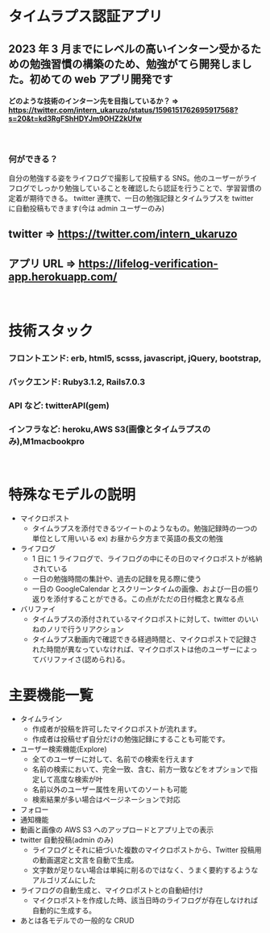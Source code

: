 # タイムラプス認証アプリ

## 2023 年 3 月までにレベルの高いインターン受かるための勉強習慣の構築のため、勉強がてら開発しました。初めての web アプリ開発です

#### どのような技術のインターン先を目指しているか？ => https://twitter.com/intern_ukaruzo/status/1596151762695917568?s=20&t=kd3RgFShHDYJm9OHZ2kUfw

<br>

### 何ができる？

自分の勉強する姿をライフログで撮影して投稿する SNS。他のユーザーがライフログでしっかり勉強していることを確認したら認証を行うことで、学習習慣の定着が期待できる。
twitter 連携で、一日の勉強記録とタイムラプスを twitter に自動投稿もできます(今は admin ユーザーのみ)

## twitter => https://twitter.com/intern_ukaruzo

## アプリ URL => https://lifelog-verification-app.herokuapp.com/

<br>

# 技術スタック

### フロントエンド: erb, html5, scsss, javascript, jQuery, bootstrap,

### バックエンド: Ruby3.1.2, Rails7.0.3

### API など: twitterAPI(gem)

### インフラなど: heroku,AWS S3(画像とタイムラプスのみ),M1macbookpro

<br>

# 特殊なモデルの説明

- マイクロポスト
  - タイムラプスを添付できるツイートのようなもの。勉強記録時の一つの単位として用いいる ex) お昼から夕方まで英語の長文の勉強
- ライフログ
  - 1 日に 1 ライフログで、ライフログの中にその日のマイクロポストが格納されている
  - 一日の勉強時間の集計や、過去の記録を見る際に使う
  - 一日の GoogleCalendar とスクリーンタイムの画像、および一日の振り返りを添付することができる。この点がただの日付概念と異なる点
- バリファイ
  - タイムラプスの添付されているマイクロポストに対して、twitter のいいねのノリで行うリアクション
  - タイムラプス動画内で確認できる経過時間と、マイクロポストで記録された時間が異なっていなければ、マイクロポストは他のユーザーによってバリファイさ(認められ)る。

# 主要機能一覧

- タイムライン
  - 作成者が投稿を許可したマイクロポストが流れます。
  - 作成者は投稿せず自分だけの勉強記録にすることも可能です。
- ユーザー検索機能(Explore)
  - 全てのユーザーに対して、名前での検索を行えます
  - 名前の検索において、完全一致、含む、前方一致などをオプションで指定して高度な検索が叶
  - 名前以外のユーザー属性を用いてのソートも可能
  - 検索結果が多い場合はページネーションで対応
- フォロー
- 通知機能
- 動画と画像の AWS S3 へのアップロードとアプリ上での表示
- twitter 自動投稿(admin のみ)
  - ライフログとそれに紐づいた複数のマイクロポストから、Twitter 投稿用の動画選定と文言を自動で生成。
  - 文字数が足りない場合は単純に削るのではなく、うまく要約するようなアルゴリズムにした
- ライフログの自動生成と、マイクロポストとの自動紐付け
  - マイクロポストを作成した時、該当日時のライフログが存在しなければ自動的に生成する。
- あとは各モデルでの一般的な CRUD
